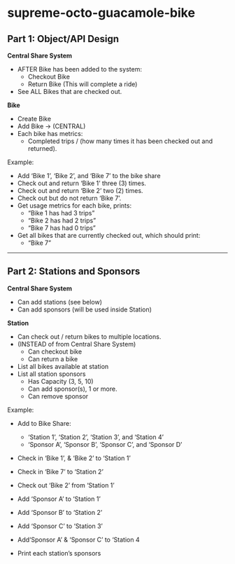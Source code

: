 # supreme-octo-guacamole-bike

## Part 1: Object/API Design

**Central Share System**

- AFTER Bike has been added to the system:
  - Checkout Bike
  - Return Bike (This will complete a ride)
- See ALL Bikes that are checked out.

**Bike**

- Create Bike
- Add Bike -> (CENTRAL)
- Each bike has metrics:
  - Completed trips / (how many times it has been checked out and returned).

Example:

- Add ‘Bike 1’, ‘Bike 2’, and ‘Bike 7’ to the bike share
- Check out and return ‘Bike 1’ three (3) times.
- Check out and return ‘Bike 2’ two (2) times.
- Check out but do not return ‘Bike 7’.
- Get usage metrics for each bike, prints:
  - “Bike 1 has had 3 trips”
  - “Bike 2 has had 2 trips”
  - “Bike 7 has had 0 trips”
- Get all bikes that are currently checked out, which should print:
  - “Bike 7”

---

## Part 2: Stations and Sponsors

**Central Share System**

- Can add stations (see below)
- Can add sponsors (will be used inside Station)

**Station**

- Can check out / return bikes to multiple locations.
- (INSTEAD of from Central Share System)
  - Can checkout bike
  - Can return a bike
- List all bikes available at station
- List all station sponsors
  - Has Capacity (3, 5, 10)
  - Can add sponsor(s), 1 or more.
  - Can remove sponsor

Example:

- Add to Bike Share:

  - ‘Station 1’, ‘Station 2’, ‘Station 3’, and ‘Station 4’
  - ‘Sponsor A’, ‘Sponsor B’, ‘Sponsor C’, and ‘Sponsor D’

- Check in ‘Bike 1’, & ‘Bike 2’ to ‘Station 1’
- Check in ‘Bike 7’ to ‘Station 2’
- Check out ‘Bike 2’ from ‘Station 1’
- Add ‘Sponsor A’ to ‘Station 1’
- Add ‘Sponsor B’ to ‘Station 2’
- Add ‘Sponsor C’ to ‘Station 3’
- Add‘Sponsor A’ & ‘Sponsor C’ to ‘Station 4
- Print each station’s sponsors
